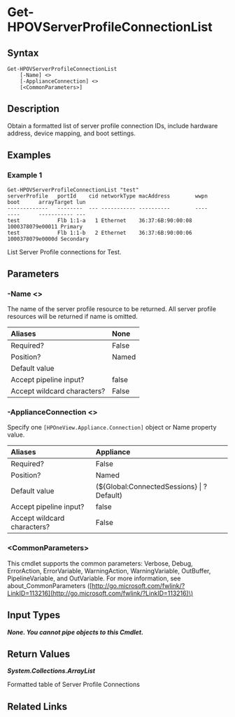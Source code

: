﻿---
description: Retrieve Server Profile Connections
---

# Get-HPOVServerProfileConnectionList

## Syntax

```text
Get-HPOVServerProfileConnectionList
    [-Name] <>
    [-ApplianceConnection] <>
    [<CommonParameters>]
```

## Description

Obtain a formatted list of server profile connection IDs, include hardware address, device mapping, and boot settings.

## Examples

###  Example 1 

```text
Get-HPOVServerProfileConnectionList "test"
serverProfile   portId    cid networkType macAddress        wwpn             boot      arrayTarget lun
-------------   --------  --- ----------- ----------        ----             ----      ----------- ---                     
test            Flb 1:1-a   1 Ethernet    36:37:6B:90:00:08 1000378079e00011 Primary                  
test            Flb 1:1-b   2 Ethernet    36:37:6B:90:00:06 1000378079e0000d Secondary                
```

List Server Profile connections for Test.

## Parameters

### -Name &lt;&gt;

The name of the server profile resource to be returned.  All server profile resources will be returned if name is omitted.

| Aliases | None |
| :--- | :--- |
| Required? | False |
| Position? | Named |
| Default value |  |
| Accept pipeline input? | false |
| Accept wildcard characters? | False |

### -ApplianceConnection &lt;&gt;

Specify one `[HPOneView.Appliance.Connection]` object or Name property value.

| Aliases | Appliance |
| :--- | :--- |
| Required? | False |
| Position? | Named |
| Default value | (${Global:ConnectedSessions} &vert; ? Default) |
| Accept pipeline input? | false |
| Accept wildcard characters? | False |

### &lt;CommonParameters&gt;

This cmdlet supports the common parameters: Verbose, Debug, ErrorAction, ErrorVariable, WarningAction, WarningVariable, OutBuffer, PipelineVariable, and OutVariable. For more information, see about\_CommonParameters \([http://go.microsoft.com/fwlink/?LinkID=113216](http://go.microsoft.com/fwlink/?LinkID=113216)\)

## Input Types

_**None.  You cannot pipe objects to this Cmdlet.**_

## Return Values

_**System.Collections.ArrayList**_

Formatted table of Server Profile Connections

## Related Links

